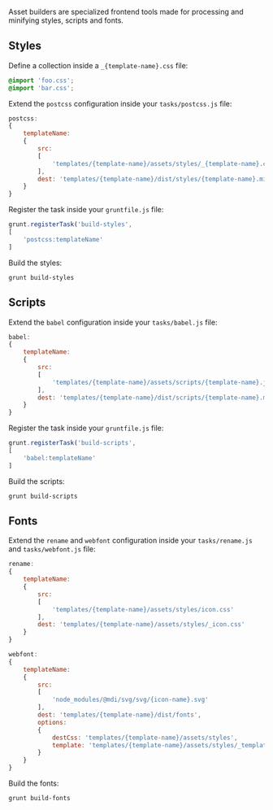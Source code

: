 Asset builders are specialized frontend tools made for processing and minifying styles, scripts and fonts.


Styles
------

Define a collection inside a `_{template-name}.css` file:

```css
@import 'foo.css';
@import 'bar.css';
```

Extend the `postcss` configuration inside your `tasks/postcss.js` file:

```js
postcss:
{
	templateName:
	{
		src:
		[
			'templates/{template-name}/assets/styles/_{template-name}.css'
		],
		dest: 'templates/{template-name}/dist/styles/{template-name}.min.css'
	}
}
```

Register the task inside your `gruntfile.js` file:

```js
grunt.registerTask('build-styles',
[
	'postcss:templateName'
]
```

Build the styles:

```
grunt build-styles
```


Scripts
-------

Extend the `babel` configuration inside your `tasks/babel.js` file:

```js
babel:
{
	templateName:
	{
		src:
		[
			'templates/{template-name}/assets/scripts/{template-name}.js'
		],
		dest: 'templates/{template-name}/dist/scripts/{template-name}.min.js'
	}
}
```

Register the task inside your `gruntfile.js` file:

```js
grunt.registerTask('build-scripts',
[
	'babel:templateName'
]
```

Build the scripts:

```
grunt build-scripts
```


Fonts
-----

Extend the `rename` and `webfont` configuration inside your `tasks/rename.js` and `tasks/webfont.js` file:

```js
rename:
{
	templateName:
	{
		src:
		[
			'templates/{template-name}/assets/styles/icon.css'
		],
		dest: 'templates/{template-name}/assets/styles/_icon.css'
	}
}
```

```js
webfont:
{
	templateName:
	{
		src:
		[
			'node_modules/@mdi/svg/svg/{icon-name}.svg'
		],
		dest: 'templates/{template-name}/dist/fonts',
		options:
		{
			destCss: 'templates/{template-name}/assets/styles',
			template: 'templates/{template-name}/assets/styles/_template.css'
		}
	}
}
```

Build the fonts:

```
grunt build-fonts
```
